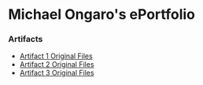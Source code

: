 # Michael Ongaro's ePortfolio

### Artifacts

- [Artifact 1 Original Files](https://github.com/michaelongaro/michaelongaro.github.io/tree/main/Artifact%201%20Original%20Files)
- [Artifact 2 Original Files](https://github.com/michaelongaro/michaelongaro.github.io/tree/main/Artifact%202%20Original%20Files)
- [Artifact 3 Original Files](https://github.com/michaelongaro/michaelongaro.github.io/tree/main/Artifact%203%20Original%20Files)

